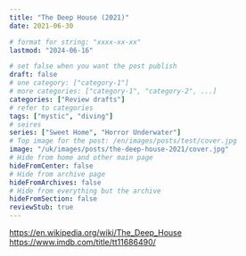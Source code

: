 ```yaml
---
title: "The Deep House (2021)"
date: 2021-06-30

# format for string: "xxxx-xx-xx"
lastmod: "2024-06-16"

# set false when you want the post publish
draft: false
# one category: ["category-1"]
# more categories: ["category-1", "category-2", ...]
categories: ["Review drafts"]
# refer to categories
tags: ["mystic", "diving"]
# seires
series: ["Sweet Home", "Horror Underwater"]
# Top image for the post: /en/images/posts/test/cover.jpg
image: "/uk/images/posts/the-deep-house-2021/cover.jpg"
# Hide from home and other main page
hideFromCenter: false
# Hide from archive page
hideFromArchives: false
# Hide from everything but the archive
hideFromSection: false
reviewStub: true
---
```

https://en.wikipedia.org/wiki/The_Deep_House
https://www.imdb.com/title/tt11686490/
<!--more-->